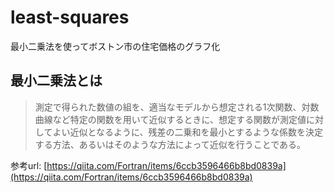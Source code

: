 # least-squares
最小二乗法を使ってボストン市の住宅価格のグラフ化
## 最小二乗法とは

>測定で得られた数値の組を、適当なモデルから想定される1次関数、対数曲線など特定の関数を用いて近似するときに、想定する関数が測定値に対してよい近似となるように、残差の二乗和を最小とするような係数を決定する方法、あるいはそのような方法によって近似を行うことである。

参考url: [https://qiita.com/Fortran/items/6ccb3596466b8bd0839a](https://qiita.com/Fortran/items/6ccb3596466b8bd0839a)
